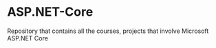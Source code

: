 # ASP.NET-Core
Repository that contains all the courses, projects that involve Microsoft ASP.NET Core
